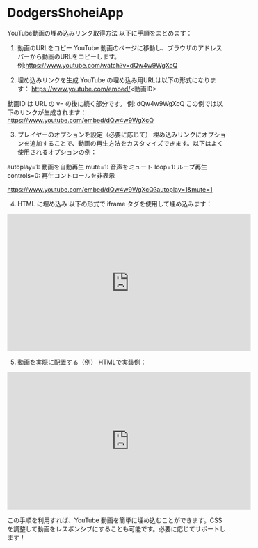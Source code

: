 # DodgersShoheiApp

YouTube動画の埋め込みリンク取得方法
以下に手順をまとめます：

1. 動画のURLをコピー
YouTube 動画のページに移動し、ブラウザのアドレスバーから動画のURLをコピーします。
 例:https://www.youtube.com/watch?v=dQw4w9WgXcQ

2. 埋め込みリンクを生成
YouTube の埋め込み用URLは以下の形式になります：
https://www.youtube.com/embed/<動画ID>

動画ID は URL の v= の後に続く部分です。
例: dQw4w9WgXcQ
この例では以下のリンクが生成されます：
https://www.youtube.com/embed/dQw4w9WgXcQ

3. プレイヤーのオプションを設定（必要に応じて）
埋め込みリンクにオプションを追加することで、動画の再生方法をカスタマイズできます。以下はよく使用されるオプションの例：

autoplay=1: 動画を自動再生
mute=1: 音声をミュート
loop=1: ループ再生
controls=0: 再生コントロールを非表示

https://www.youtube.com/embed/dQw4w9WgXcQ?autoplay=1&mute=1


4. HTML に埋め込み
以下の形式で iframe タグを使用して埋め込みます：
<iframe width="560" height="315"
        src="https://www.youtube.com/embed/dQw4w9WgXcQ"
        title="YouTube video player"
        frameborder="0"
        allow="accelerometer; autoplay; clipboard-write; encrypted-media; gyroscope; picture-in-picture"
        allowfullscreen>
</iframe>

5. 動画を実際に配置する（例）
HTMLで実装例：
<div id="video-container">
    <iframe width="560" height="315"
            src="https://www.youtube.com/embed/dQw4w9WgXcQ"
            title="YouTube video player"
            frameborder="0"
            allow="accelerometer; autoplay; clipboard-write; encrypted-media; gyroscope; picture-in-picture"
            allowfullscreen>
    </iframe>
</div>

この手順を利用すれば、YouTube 動画を簡単に埋め込むことができます。CSS を調整して動画をレスポンシブにすることも可能です。必要に応じてサポートします！

